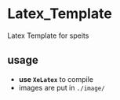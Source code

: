 # Latex_Template
Latex Template for speits

## usage

* **use `XeLatex`** to compile
* images are put in `./image/`
